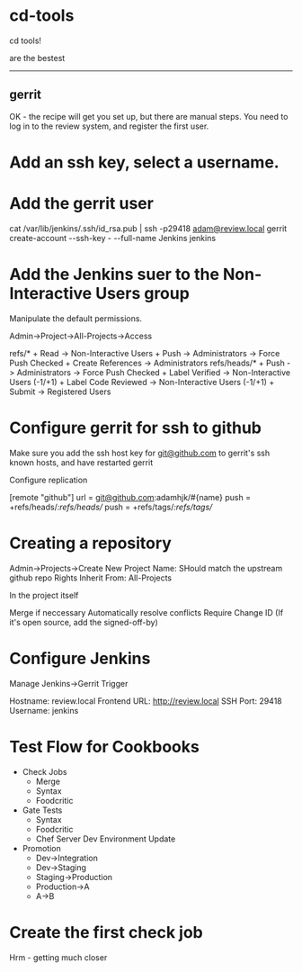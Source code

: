 cd-tools
========

cd tools!

are the bestest

------
gerrit
------

OK - the recipe will get you set up, but there are manual steps. You need to log in to the review system, and register the first user.

# Add an ssh key, select a username.

# Add the gerrit user

  cat /var/lib/jenkins/.ssh/id_rsa.pub | ssh -p29418 adam@review.local gerrit create-account --ssh-key - --full-name Jenkins jenkins

# Add the Jenkins suer to the Non-Interactive Users group

Manipulate the default permissions.

Admin->Project->All-Projects->Access

  refs/*
    + Read -> Non-Interactive Users
    + Push -> Administrators -> Force Push Checked
    + Create References -> Administrators
  refs/heads/*
    + Push -> Administrators -> Force Push Checked
    + Label Verified -> Non-Interactive Users (-1/+1)
    + Label Code Reviewed -> Non-Interactive Users (-1/+1)
    + Submit -> Registered Users


# Configure gerrit for ssh to github

Make sure you add the ssh host key for git@github.com to gerrit's ssh known hosts, and have restarted gerrit

Configure replication

[remote "github"]
  url = git@github.com:adamhjk/#{name}
  push = +refs/heads/*:refs/heads/*
  push = +refs/tags/*:refs/tags/*

# Creating a repository

Admin->Projects->Create New Project
Name: SHould match the upstream github repo
Rights Inherit From: All-Projects

In the project itself

  Merge if neccessary
  Automatically resolve conflicts
  Require Change ID
  (If it's open source, add the signed-off-by)

# Configure Jenkins

Manage Jenkins->Gerrit Trigger
  
  Hostname: review.local
  Frontend URL: http://review.local
  SSH Port: 29418
  Username: jenkins

# Test Flow for Cookbooks

- Check Jobs
  - Merge
  - Syntax
  - Foodcritic
- Gate Tests
  - Syntax
  - Foodcritic
  - Chef Server Dev Environment Update
- Promotion
  - Dev->Integration
  - Dev->Staging
  - Staging->Production
  - Production->A
  - A->B

# Create the first check job

Hrm - getting much closer
